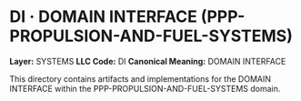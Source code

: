 # DI · DOMAIN INTERFACE (PPP-PROPULSION-AND-FUEL-SYSTEMS)

**Layer:** SYSTEMS
**LLC Code:** DI
**Canonical Meaning:** DOMAIN INTERFACE

This directory contains artifacts and implementations for the DOMAIN INTERFACE within the PPP-PROPULSION-AND-FUEL-SYSTEMS domain.
